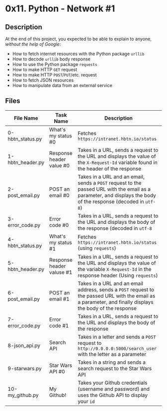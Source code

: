 # 0x11. Python - Network #1
## Description
At the end of this project, you expected to be able to explain to anyone, *without the help of Google*:
* How to fetch internet resources with the Python package `urllib`
* How to decode `urllib` body response
* How to use the Python package `requests`
* How to make HTTP `GET` request
* How to make HTTP `POST`/`PUT`/etc. request
* How to fetch JSON resources
* How to manipulate data from an external service

## Files
| File Name | Task Name | Description |
| --------- | --------- | ----------- |
| 0-hbtn_status.py | What's my status \#0 | Fetches `https://intranet.hbtn.io/status` |
| 1-hbtn_header.py | Response header value \#0 | Takes in a URL, sends a request to the URL and displays the value of the `X-Request-Id` variable found in the header of the response |
| 2-post_email.py | POST an email \#0 | Takes in a URL and an email, sends a `POST` request to the passed URL with the email as a parameter, and displays the body of the response (decoded in `utf-8`) |
| 3-error_code.py | Error code \#0 | Takes in a URL, sends a request to the URL and displays the body of the response (decoded in `utf-8` |
| 4-hbtn_status.py | What's my status \#1 | Fetches `https://intranet.hbtn.io/status` (using `requests`) |
| 5-hbtn_header.py | Response header valuse \#1 | Takes in a URL, sends a request to the URL and displays the value of the variable `X-Request-Id` in the response header (Using `requests`) |
| 6-post_email.py | POST an email \#1 | Takes in a URL and an email address, sends a `POST` request to the passed URL with the email as a parameter, and finally displays the body of the response |
| 7-error_code.py | Error code \#1 | Takes in a URL, sends a request to the URL and displays the body of the response |
| 8-json_api.py | Search API | Takes in a letter and sends a `POST` request to `http://0.0.0.0:5000/search_user` with the letter as a parameter |
| 9-starwars.py | Star Wars API \#0 | Takes in a string and sends a search request to the Star Wars API |
| 10-my_github.py | My Github! | Takes your Github credentials (username and password) and uses the Github API to display your `id` |